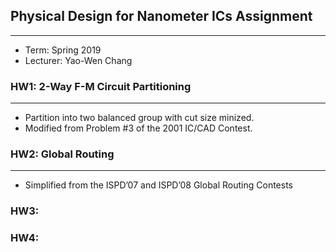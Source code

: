 ## Physical Design for Nanometer ICs Assignment
-----
- Term: Spring 2019
- Lecturer: Yao-Wen Chang

### HW1: 2-Way F-M Circuit Partitioning
---
- Partition into two balanced group with cut size minized.
- Modified from Problem #3 of the 2001 IC/CAD Contest.

### HW2: Global Routing
---
- Simplified from the ISPD’07 and ISPD’08 Global Routing Contests

### HW3:


### HW4: